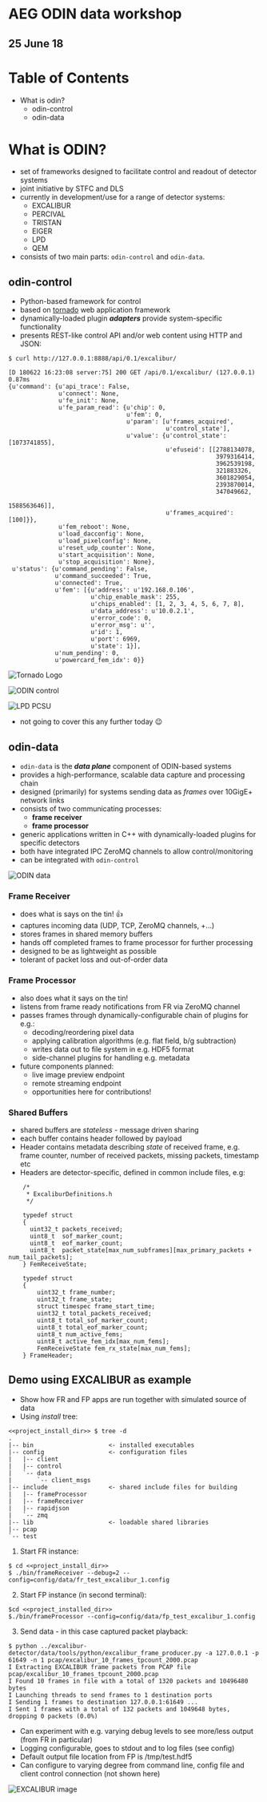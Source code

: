 # AEG ODIN data workshop
## 25 June 18

# Table of Contents

* What is odin?
  * odin-control
  * odin-data


# What is ODIN?

* set of frameworks designed to facilitate control and readout of detector systems
* joint initiative by STFC and DLS  
* currently in development/use for a range of detector systems:
  * EXCALIBUR
  * PERCIVAL
  * TRISTAN
  * EIGER
  * LPD
  * QEM
* consists of two main parts: `odin-control` and `odin-data`.

## odin-control

* Python-based framework for control
* based on [tornado](http://www.tornadoweb.org/en/stable/) 
web application framework
* dynamically-loaded plugin _**adapters**_ provide system-specific functionality
* presents REST-like control API and/or web content using HTTP and JSON:
```
$ curl http://127.0.0.1:8888/api/0.1/excalibur/

[D 180622 16:23:08 server:75] 200 GET /api/0.1/excalibur/ (127.0.0.1) 0.87ms
{u'command': {u'api_trace': False,
              u'connect': None,
              u'fe_init': None,
              u'fe_param_read': {u'chip': 0,
                                 u'fem': 0,
                                 u'param': [u'frames_acquired',
                                            u'control_state'],
                                 u'value': {u'control_state': [1073741855],
                                            u'efuseid': [[2788134078,
                                                          3979316414,
                                                          3962539198,
                                                          321883326,
                                                          3601829054,
                                                          2393870014,
                                                          347049662,
                                                          1588563646]],
                                            u'frames_acquired': [100]}},
              u'fem_reboot': None,
              u'load_dacconfig': None,
              u'load_pixelconfig': None,
              u'reset_udp_counter': None,
              u'start_acquisition': None,
              u'stop_acquisition': None},
 u'status': {u'command_pending': False,
             u'command_succeeded': True,
             u'connected': True,
             u'fem': [{u'address': u'192.168.0.106',
                       u'chip_enable_mask': 255,
                       u'chips_enabled': [1, 2, 3, 4, 5, 6, 7, 8],
                       u'data_address': u'10.0.2.1',
                       u'error_code': 0,
                       u'error_msg': u'',
                       u'id': 1,
                       u'port': 6969,
                       u'state': 1}],
             u'num_pending': 0,
             u'powercard_fem_idx': 0}}
```

![Tornado Logo](http://www.tornadoweb.org/en/stable/_images/tornado.png)

![ODIN control](images/odin_control.png)

![LPD PCSU](images/lpd_pcsu.png)

* not going to cover this any further today :wink:

## odin-data

* `odin-data` is the _**data plane**_ component of ODIN-based systems
* provides a high-performance, scalable data capture and processing chain
* designed (primarily) for systems sending data as _frames_ over 10GigE+ network links
* consists of two communicating processes:
  * **frame receiver**
  * **frame processor**
* generic applications written in C++ with dynamically-loaded plugins for specific detectors
* both have integrated IPC ZeroMQ channels to allow control/monitoring
* can be integrated with `odin-control`

![ODIN data](images/odin_data.png)

### Frame Receiver

* does what is says on the tin! :+1:
* captures incoming data (UDP, TCP, ZeroMQ channels, +...)
* stores frames in shared memory buffers
* hands off completed frames to frame processor for further processing
* designed to be as lightweight as possible
* tolerant of packet loss and out-of-order data

### Frame Processor

* also does what it says on the tin!
* listens from frame ready notifications from FR via ZeroMQ channel
* passes frames through dynamically-configurable chain of plugins for e.g.:
  * decoding/reordering pixel data
  * applying calibration algorithms (e.g. flat field, b/g subtraction)
  * writes data out to file system in e.g. HDF5 format
  * side-channel plugins for handling e.g. metadata
* future components planned:
  * live image preview endpoint
  * remote streaming endpoint
  * opportunities here for contributions!

### Shared Buffers

* shared buffers are *stateless* - message driven sharing
* each buffer contains header followed by payload
* Header contains metadata describing *state* of received frame, e.g. frame counter, 
number of received packets, missing packets, timestamp etc
* Headers are detector-specific, defined in common include files, e.g:
```
    /*
     * ExcaliburDefinitions.h
     */

    typedef struct
    {
      uint32_t packets_received;
      uint8_t  sof_marker_count;
      uint8_t  eof_marker_count;
      uint8_t  packet_state[max_num_subframes][max_primary_packets + num_tail_packets];
    } FemReceiveState;

    typedef struct
    {
        uint32_t frame_number;
        uint32_t frame_state;
        struct timespec frame_start_time;
        uint32_t total_packets_received;
        uint8_t total_sof_marker_count;
        uint8_t total_eof_marker_count;
        uint8_t num_active_fems;
        uint8_t active_fem_idx[max_num_fems];
        FemReceiveState fem_rx_state[max_num_fems];
    } FrameHeader;
```

## Demo using EXCALIBUR as example

* Show how FR and FP apps are run together with simulated source of data
* Using *install* tree:
```
<<project_install_dir>> $ tree -d
.
|-- bin                     <- installed executables
|-- config                  <- configuration files
|   |-- client
|   |-- control
|   `-- data
|       `-- client_msgs
|-- include                 <- shared include files for building
|   |-- frameProcessor
|   |-- frameReceiver
|   |-- rapidjson
|   `-- zmq
|-- lib                     <- loadable shared libraries
|-- pcap
`-- test
```

1. Start FR instance:
```
$ cd <<project_install_dir>>
$ ./bin/frameReceiver --debug=2 --config=config/data/fr_test_excalibur_1.config
```

2. Start FP instance (in second terminal):
```
$cd <<project_installed_dir>>
$./bin/frameProcessor --config=config/data/fp_test_excalibur_1.config
```

3. Send data - in this case captured packet playback:
```
$ python ../excalibur-detector/data/tools/python/excalibur_frame_producer.py -a 127.0.0.1 -p 61649 -n 1 pcap/excalibur_10_frames_tpcount_2000.pcap 
I Extracting EXCALIBUR frame packets from PCAP file pcap/excalibur_10_frames_tpcount_2000.pcap
I Found 10 frames in file with a total of 1320 packets and 10496480 bytes
I Launching threads to send frames to 1 destination ports
I Sending 1 frames to destination 127.0.0.1:61649 ...
I Sent 1 frames with a total of 132 packets and 1049648 bytes, dropping 0 packets (0.0%)
```

* Can experiment with e.g. varying debug levels to see more/less output (from FR in particular)
* Logging configurable, goes to stdout and to log files (see config)
* Default output file location from FP is /tmp/test.hdf5
* Can configure to varying degree from command line, config file and client control connection (not shown here)

![EXCALIBUR image](images/excalibur.png)